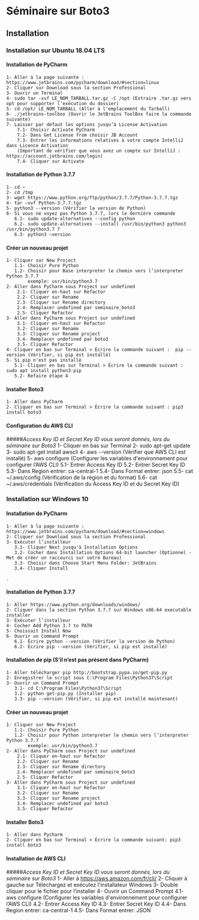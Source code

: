 # Séminaire sur Boto3

## Installation

### Installation sur Ubuntu 18.04 LTS

#### Installation de PyCharm

    1- Aller à la page suivante : https://www.jetbrains.com/pycharm/download/#section=linux
    2- Cliquer sur Download sous la section Professional
    3- Ouvrir un Terminal
    4- sudo tar -xvf LE_NOM_TARBALL.tar.gz -C /opt (Extraire .tar.gz vers opt pour supporter l’exécution du dossier)
    5- cd /opt/ LE_NOM_TARBALL (Aller à l'emplacement du Tarball)
    6- ./jetbrains-toolbox (Ouvrir le JetBrains ToolBox faire la commande suivante)
    7- Laisser par défaut les options jusqu’à License Activation
        7.1- Choisir Activate PyCharm
        7.2- Dans Get License from choisir JB Account
        7.3- Entrer les informations relatives à votre compte IntelliJ dans Licence Activation 
        (Important de vérifier que vous avez un compte sur IntelliJ : https://account.jetbrains.com/login)
        7.4- Cliquer sur Activate

#### Installation de Python 3.7.7
    1- cd ~
    2- cd /tmp
    3- wget https://www.python.org/ftp/python/3.7.7/Python-3.7.7.tgz
    4- tar –xvf Python-3.7.7.tgz
    5- python3 --version (Vérifier la version de Python)
    6- Si vous ne voyez pas Python 3.7.7, lors le dernière commande
       6.1- sudo update-alternatives --config python
       6.2- sudo update-alternatives --install /usr/bin/python3 python3 /usr/bin/python3.7 7
       6.3- python3 –version

#### Créer un nouveau projet
    1- Cliquer sur New Project
       1.1- Choisir Pure Python
       1.2- Choisir pour Base interpreter le chemin vers l’interpreter Python 3.7.7
            exemple: usr/bin/python3.7
    2- Aller dans PyCharm sous Project sur undefined
        2.1- Cliquer en-haut sur Refactor
        2.2- Cliquer sur Rename 
        2.3- Cliquer sur Rename directory
        2.4- Remplacer undefined par seminaire_boto3
        2.5- Cliquer Refactor
    3- Aller dans PyCharm sous Project sur undefined
        3.1- Cliquer en-haut sur Refactor
        3.2- Cliquer sur Rename 
        3.3- Cliquer sur Rename project
        3.4- Remplacer undefined par boto3
        3.5- Cliquer Refactor
    4- Cliquer en bas sur Terminal > Écrire la commande suivant :  pip --version (Vérifier, si pip est installé)
    5- Si pip n'est pas installé
       5.1- Cliquer en bas sur Terminal > Écrire la commande suivant : sudo apt install python3-pip
       5.2- Refaire étape 4
       
#### Installer Boto3
    1- Aller dans PyCharm
    2- Cliquer en bas sur Terminal > Écrire la commande suivant : pip3 install boto3

#### Configuration du AWS CLI
#####*Access Key ID et Secret Key ID vous seront donnés, lors du séminaire sur Boto3*
    1- Cliquer en bas sur Terminal
    2- sudo apt-get update
    3- sudo apt-get install awscli
    4- aws --version (Vérifier que AWS CLI est installé)
    5- aws configure (Configurer les variables d'environnement pour configurer l’AWS CLI)
       5.1- Entrer Access Key ID
       5.2- Entrer Secret Key ID
       5.3- Dans Region entrer: ca-central-1
       5.4- Dans Format entrer: json
       5.5- cat ~/.aws/config (Vérification de la région et du format)
       5.6- cat ~/.aws/credentials (Vérification du Access Key ID et du Secret Key ID)
       
### Installation sur Windows 10

#### Installation de PyCharm
    1- Aller à la page suivante : https://www.jetbrains.com/pycharm/download/#section=windows
    2- Cliquer sur Download sous la section Professional
    3- Exécuter l’installeur
       3.1- Cliquer Next jusqu'à Installation Options
       3.2- Cocher dans Installation Options 64-bit launcher (Optionnel - Met de créer un raccourci sur votre Bureau)
       3.3- Choisir dans Choose Start Menu Folder: JetBrains
       3.4- Cliquer Install

    . 
#### Installation de Python 3.7.7
    1- Aller https://www.python.org/downloads/windows/
    2- Cliquer dans la section Python 3.7.7 sur Windows x86-64 executable installer
    3- Exécuter l’installeur
    4- Cocher Add Python 3.7 to PATH
    5- Choissait Install Now
    6- Ouvrir un Command Prompt
       6.1- Écrire python --version (Vérifier la version de Python)
       6.2- Écrire pip --version (Vérifier, si pip est installé)
    
#### Installation de pip (S’il n’est pas présent dans PyCharm)
    1- Aller télécharger pip http://bootstrap.pypa.io/get-pip.py
    2- Enregistrer le script sous C:\Program Files\Python37\Script
    3- Ouvrir un Command Prompt
       3.1- cd C:\Program Files\Python37\Script
       3.2- python get-pip.py (Installer pip)
       3.3- pip --version (Vérifier, si pip est installé maintenant)
       
#### Créer un nouveau projet
    1- Cliquer sur New Project
       1.1- Choisir Pure Python
       1.2- Choisir pour Python interpreter le chemin vers l’interpreter Python 3.7.7
            exemple: usr/bin/python3.7
    2- Aller dans PyCharm sous Project sur undefined
        2.1- Cliquer en-haut sur Refactor
        2.2- Cliquer sur Rename 
        2.3- Cliquer sur Rename directory
        2.4- Remplacer undefined par seminaire_boto3
        2.5- Cliquer Refactor
    3- Aller dans PyCharm sous Project sur undefined
        3.1- Cliquer en-haut sur Refactor
        3.2- Cliquer sur Rename 
        3.3- Cliquer sur Rename project
        3.4- Remplacer undefined par boto3
        3.5- Cliquer Refactor
        
#### Installer Boto3
    1- Aller dans Pycharm
    2- Cliquer en bas sur Terminal > Écrire la commande suivant: pip3 install boto3
    
#### Installation de AWS CLI
#####*Access Key ID et Secret Key ID vous seront donnés, lors du séminaire sur Boto3*
    1- Aller à https://aws.amazon.com/fr/cli/
    2- Cliquer à gauche sur Téléchargez et exécutez l'installateur Windows
    3- Double cliquer pour le fichier pour l’installer
    4- Ouvrir un Command Prompt
       4.1- aws configure (Configurer les variables d'environnement pour configurer l’AWS CLI)
       4.2- Entrer Access Key ID
       4.3- Entrer Secret Key ID
       4.4- Dans Region entrer: ca-central-1
       4.5- Dans Format entrer: JSON


